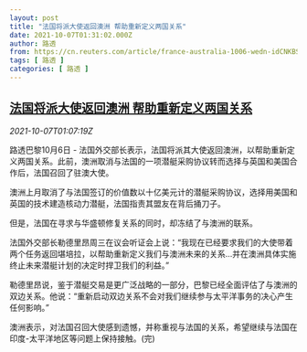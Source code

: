 ```yaml
---
layout: post
title: "法国将派大使返回澳洲 帮助重新定义两国关系"
date: 2021-10-07T01:31:02.000Z
author: 路透
from: https://cn.reuters.com/article/france-australia-1006-wedn-idCNKBS2GX02G
tags: [ 路透 ]
categories: [ 路透 ]
---
```

<!--1633570262000-->
[法国将派大使返回澳洲 帮助重新定义两国关系](https://cn.reuters.com/article/france-australia-1006-wedn-idCNKBS2GX02G)
------

<div>
<div><i>2021-10-07T01:07:19Z</i></div><p>路透巴黎10月6日 - 法国外交部长表示，法国将派其大使返回澳洲，以帮助重新定义两国关系。此前，澳洲取消与法国的一项潜艇采购协议转而选择与英国和美国合作后，法国召回了驻澳大使。</p><p>澳洲上月取消了与法国签订的价值数以十亿美元计的潜艇采购协议，选择用美国和英国的技术建造核动力潜艇，法国指责其盟友在背后捅刀子。</p><p>但是，法国在寻求与华盛顿修复关系的同时，却冻结了与澳洲的联系。</p><p>法国外交部长勒德里昂周三在议会听证会上说：“我现在已经要求我们的大使带着两个任务返回堪培拉，以帮助重新定义我们与澳洲未来的关系...并在澳洲具体实施终止未来潜艇计划的决定时捍卫我们的利益。”</p><p>勒德里昂说，鉴于潜艇交易是更广泛战略的一部分，巴黎已经全面评估了与澳洲的双边关系。他说：“重新启动双边关系不会对我们继续参与太平洋事务的决心产生任何影响。”</p><p>澳洲表示，对法国召回大使感到遗憾，并称重视与法国的关系，希望继续与法国在印度-太平洋地区等问题上保持接触。(完)</p>
</div>
